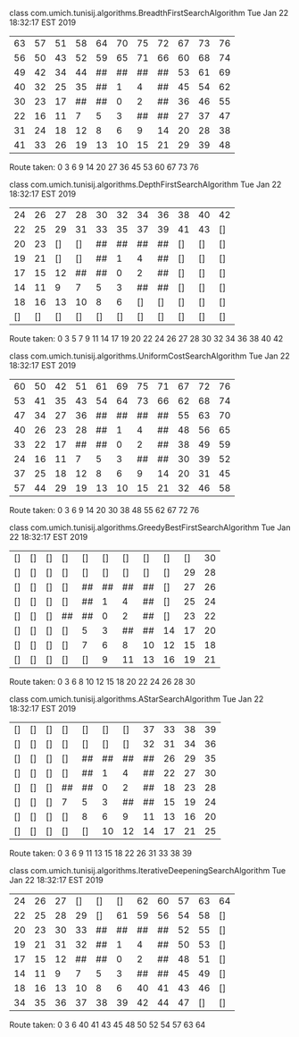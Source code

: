 class com.umich.tunisij.algorithms.BreadthFirstSearchAlgorithm
Tue Jan 22 18:32:17 EST 2019

|    |    |    |    |    |    |    |    |    |    |    |
|----|----|----|----|----|----|----|----|----|----|----|
| 63 | 57 | 51 | 58 | 64 | 70 | 75 | 72 | 67 | 73 | 76 |
| 56 | 50 | 43 | 52 | 59 | 65 | 71 | 66 | 60 | 68 | 74 |
| 49 | 42 | 34 | 44 | ## | ## | ## | ## | 53 | 61 | 69 |
| 40 | 32 | 25 | 35 | ## | 1  | 4  | ## | 45 | 54 | 62 |
| 30 | 23 | 17 | ## | ## | 0  | 2  | ## | 36 | 46 | 55 |
| 22 | 16 | 11 | 7  | 5  | 3  | ## | ## | 27 | 37 | 47 |
| 31 | 24 | 18 | 12 | 8  | 6  | 9  | 14 | 20 | 28 | 38 |
| 41 | 33 | 26 | 19 | 13 | 10 | 15 | 21 | 29 | 39 | 48 |

Route taken: 0	3	6	9	14	20	27	36	45	53	60	67	73	76


class com.umich.tunisij.algorithms.DepthFirstSearchAlgorithm
Tue Jan 22 18:32:17 EST 2019

|    |    |    |    |    |    |    |    |    |    |    |
|----|----|----|----|----|----|----|----|----|----|----|
| 24 | 26 | 27 | 28 | 30 | 32 | 34 | 36 | 38 | 40 | 42 |
| 22 | 25 | 29 | 31 | 33 | 35 | 37 | 39 | 41 | 43 | [] |
| 20 | 23 | [] | [] | ## | ## | ## | ## | [] | [] | [] |
| 19 | 21 | [] | [] | ## | 1  | 4  | ## | [] | [] | [] |
| 17 | 15 | 12 | ## | ## | 0  | 2  | ## | [] | [] | [] |
| 14 | 11 | 9  | 7  | 5  | 3  | ## | ## | [] | [] | [] |
| 18 | 16 | 13 | 10 | 8  | 6  | [] | [] | [] | [] | [] |
| [] | [] | [] | [] | [] | [] | [] | [] | [] | [] | [] |

Route taken: 0	3	5	7	9	11	14	17	19	20	22	24	26	27	28	30	32	34	36	38	40	42


class com.umich.tunisij.algorithms.UniformCostSearchAlgorithm
Tue Jan 22 18:32:17 EST 2019

|    |    |    |    |    |    |    |    |    |    |    |
|----|----|----|----|----|----|----|----|----|----|----|
| 60 | 50 | 42 | 51 | 61 | 69 | 75 | 71 | 67 | 72 | 76 |
| 53 | 41 | 35 | 43 | 54 | 64 | 73 | 66 | 62 | 68 | 74 |
| 47 | 34 | 27 | 36 | ## | ## | ## | ## | 55 | 63 | 70 |
| 40 | 26 | 23 | 28 | ## | 1  | 4  | ## | 48 | 56 | 65 |
| 33 | 22 | 17 | ## | ## | 0  | 2  | ## | 38 | 49 | 59 |
| 24 | 16 | 11 | 7  | 5  | 3  | ## | ## | 30 | 39 | 52 |
| 37 | 25 | 18 | 12 | 8  | 6  | 9  | 14 | 20 | 31 | 45 |
| 57 | 44 | 29 | 19 | 13 | 10 | 15 | 21 | 32 | 46 | 58 |	

Route taken: 0	3	6	9	14	20	30	38	48	55	62	67	72	76


class com.umich.tunisij.algorithms.GreedyBestFirstSearchAlgorithm
Tue Jan 22 18:32:17 EST 2019

|    |    |    |    |    |    |    |    |    |    |    |
|----|----|----|----|----|----|----|----|----|----|----|
| [] | [] | [] | [] | [] | [] | [] | [] | [] | [] | 30 |
| [] | [] | [] | [] | [] | [] | [] | [] | [] | 29 | 28 |
| [] | [] | [] | [] | ## | ## | ## | ## | [] | 27 | 26 |
| [] | [] | [] | [] | ## | 1  | 4  | ## | [] | 25 | 24 |
| [] | [] | [] | ## | ## | 0  | 2  | ## | [] | 23 | 22 |
| [] | [] | [] | [] | 5  | 3  | ## | ## | 14 | 17 | 20 |
| [] | [] | [] | [] | 7  | 6  | 8  | 10 | 12 | 15 | 18 |
| [] | [] | [] | [] | [] | 9  | 11 | 13 | 16 | 19 | 21 |	

Route taken: 0	3	6	8	10	12	15	18	20	22	24	26	28	30


class com.umich.tunisij.algorithms.AStarSearchAlgorithm
Tue Jan 22 18:32:17 EST 2019

|    |    |    |    |    |    |    |    |    |    |    |
|----|----|----|----|----|----|----|----|----|----|----|
| [] | [] | [] | [] | [] | [] | [] | 37 | 33 | 38 | 39 |
| [] | [] | [] | [] | [] | [] | [] | 32 | 31 | 34 | 36 |
| [] | [] | [] | [] | ## | ## | ## | ## | 26 | 29 | 35 |
| [] | [] | [] | [] | ## | 1  | 4  | ## | 22 | 27 | 30 |
| [] | [] | [] | ## | ## | 0  | 2  | ## | 18 | 23 | 28 |
| [] | [] | [] | 7  | 5  | 3  | ## | ## | 15 | 19 | 24 |
| [] | [] | [] | [] | 8  | 6  | 9  | 11 | 13 | 16 | 20 |
| [] | [] | [] | [] | [] | 10 | 12 | 14 | 17 | 21 | 25 |	

Route taken: 0	3	6	9	11	13	15	18	22	26	31	33	38	39


class com.umich.tunisij.algorithms.IterativeDeepeningSearchAlgorithm
Tue Jan 22 18:32:17 EST 2019

|    |    |    |    |    |    |    |    |    |    |    |
|----|----|----|----|----|----|----|----|----|----|----|
| 24 | 26 | 27 | [] | [] | [] | 62 | 60 | 57 | 63 | 64 |
| 22 | 25 | 28 | 29 | [] | 61 | 59 | 56 | 54 | 58 | [] |
| 20 | 23 | 30 | 33 | ## | ## | ## | ## | 52 | 55 | [] |
| 19 | 21 | 31 | 32 | ## | 1  | 4  | ## | 50 | 53 | [] |
| 17 | 15 | 12 | ## | ## | 0  | 2  | ## | 48 | 51 | [] |
| 14 | 11 | 9  | 7  | 5  | 3  | ## | ## | 45 | 49 | [] |
| 18 | 16 | 13 | 10 | 8  | 6  | 40 | 41 | 43 | 46 | [] |
| 34 | 35 | 36 | 37 | 38 | 39 | 42 | 44 | 47 | [] | [] |

Route taken: 0	3	6	40	41	43	45	48	50	52	54	57	63	64
